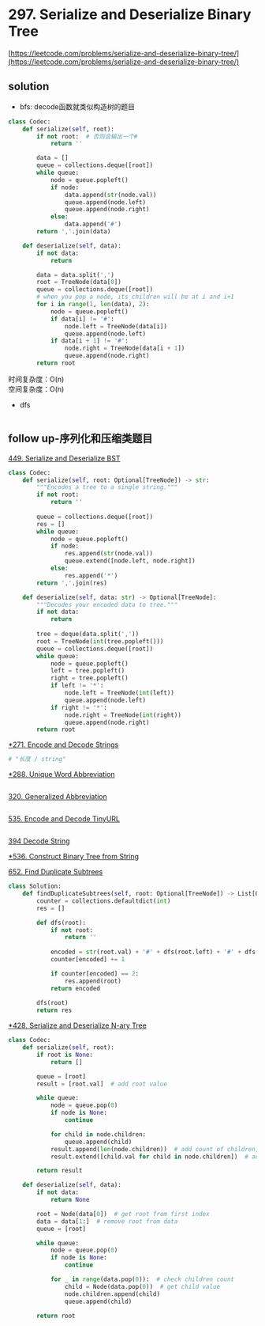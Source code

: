 # 297. Serialize and Deserialize Binary Tree
[https://leetcode.com/problems/serialize-and-deserialize-binary-tree/](https://leetcode.com/problems/serialize-and-deserialize-binary-tree/)


## solution

- bfs: decode函数就类似构造树的题目

```python
class Codec:
    def serialize(self, root):
        if not root:  # 否则会输出一个#
            return ''

        data = []
        queue = collections.deque([root])
        while queue:
            node = queue.popleft()
            if node:
                data.append(str(node.val))
                queue.append(node.left)
                queue.append(node.right)
            else:
                data.append('#')
        return ','.join(data)

    def deserialize(self, data):
        if not data:
            return

        data = data.split(',')
        root = TreeNode(data[0])
        queue = collections.deque([root])
        # when you pop a node, its children will be at i and i+1
        for i in range(1, len(data), 2):
            node = queue.popleft()
            if data[i] != '#':
                node.left = TreeNode(data[i])
                queue.append(node.left)
            if data[i + 1] != '#':
                node.right = TreeNode(data[i + 1])
                queue.append(node.right)
        return root
```
时间复杂度：O(n) <br>
空间复杂度：O(n)

- dfs
```python

```


## follow up-序列化和压缩类题目

[449. Serialize and Deserialize BST](https://leetcode.com/problems/serialize-and-deserialize-bst/description/)
```python
class Codec:
    def serialize(self, root: Optional[TreeNode]) -> str:
        """Encodes a tree to a single string."""
        if not root:
            return ''
        
        queue = collections.deque([root])
        res = []
        while queue:
            node = queue.popleft()
            if node:
                res.append(str(node.val))
                queue.extend([node.left, node.right])
            else:
                res.append('*')
        return ','.join(res)        

    def deserialize(self, data: str) -> Optional[TreeNode]:
        """Decodes your encoded data to tree."""
        if not data:
            return
        
        tree = deque(data.split(','))
        root = TreeNode(int(tree.popleft()))
        queue = collections.deque([root])
        while queue:
            node = queue.popleft()
            left = tree.popleft()
            right = tree.popleft()
            if left != '*':
                node.left = TreeNode(int(left))
                queue.append(node.left)
            if right != '*':
                node.right = TreeNode(int(right))
                queue.append(node.right)
        return root
```

[*271. Encode and Decode Strings](https://leetcode.com/problems/encode-and-decode-strings/)
```python
# "长度 / string"

```


[*288. Unique Word Abbreviation](https://leetcode.com/problems/unique-word-abbreviation/description/)
```python

```

[320. Generalized Abbreviation](https://leetcode.com/problems/generalized-abbreviation/description/)
```python

```

[535. Encode and Decode TinyURL](https://leetcode.com/problems/encode-and-decode-tinyurl/description/)
```python

```

[394 Decode String](../07_dfs/394.%20Decode%20String.md)

[*536. Construct Binary Tree from String](../07_dfs/105.%20Construct%20Binary%20Tree%20from%20Preorder%20and%20Inorder%20Traversal.md)

[652. Find Duplicate Subtrees](https://leetcode.com/problems/find-duplicate-subtrees/description/)
```python
class Solution:
    def findDuplicateSubtrees(self, root: Optional[TreeNode]) -> List[Optional[TreeNode]]:
        counter = collections.defaultdict(int)
        res = []

        def dfs(root):
            if not root:
                return ''
            
            encoded = str(root.val) + '#' + dfs(root.left) + '#' + dfs(root.right)
            counter[encoded] += 1

            if counter[encoded] == 2:
                res.append(root)
            return encoded        
        
        dfs(root)
        return res
```

[*428. Serialize and Deserialize N-ary Tree](https://leetcode.com/problems/serialize-and-deserialize-n-ary-tree/description/)
```python
class Codec:
    def serialize(self, root):
        if root is None:
            return []

        queue = [root]
        result = [root.val]  # add root value

        while queue:
            node = queue.pop(0)
            if node is None:
                continue

            for child in node.children:
                queue.append(child)
            result.append(len(node.children))  # add count of children, 先记录一个长度
            result.extend([child.val for child in node.children])  # add children values

        return result

    def deserialize(self, data):
        if not data:
            return None

        root = Node(data[0])  # get root from first index
        data = data[1:]  # remove root from data 
        queue = [root]

        while queue:
            node = queue.pop(0)
            if node is None:
                continue

            for _ in range(data.pop(0)):  # check children count
                child = Node(data.pop(0))  # get child value
                node.children.append(child)
                queue.append(child)
        
        return root
```
